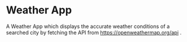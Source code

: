 # Weather App
A Weather App which displays the accurate weather conditions of a searched city by fetching the API from https://openweathermap.org/api .

